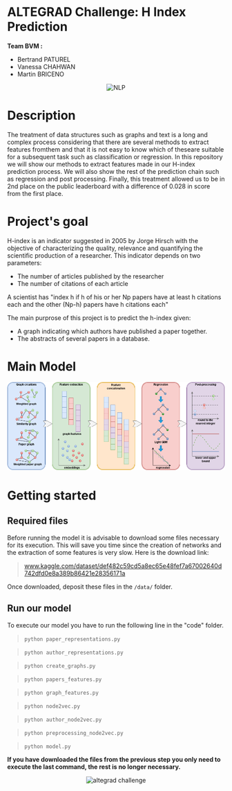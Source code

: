 # ALTEGRAD Challenge: H Index Prediction
**Team BVM :**

* Bertrand PATUREL
* Vanessa CHAHWAN 
* Martin BRICENO 

<p align="center">
  <img src="https://www.smartdatacollective.com/wp-content/uploads/2018/03/Natural-Language-Processing-NLP-AI-780x445.jpg.webp" width="400" title="NLP">
</p>

# Description
The treatment of data structures such as graphs and text is a long and complex process considering that there are several methods to extract features fromthem and that it is not easy to know which of theseare suitable for a subsequent task such as classification or regression.
In this repository we will show our methods to extract features  made  in  our  H-index  prediction  process. We will also show the rest of the prediction chain such as regression and post processing. Finally, this treatment allowed us to be in 2nd place on the public leaderboard with a difference of 0.028 in score from the first place.

# Project's goal

H-index  is  an  indicator  suggested  in  2005  by  Jorge  Hirsch with the objective of characterizing the quality, relevance and quantifying the scientific production of a researcher. 
This indicator depends on two parameters:
- The number of articles published by the researcher
- The number of citations of each article

A scientist has "index h if h of his or her Np papers have at least h citations each and the other (Np-h) papers have h citations each"

The main purprose of this project is to predict the h-index given:
- A graph indicating which authors have published a paper together.
- The abstracts of several papers in a database.

# Main Model
<p align="center">
  <img src="./main-model.png">
</p>


# Getting started
## Required files

Before running the model it is advisable to download some files necessary for its execution. This will save you time since the creation of networks and the extraction of some features is very slow. Here is the download link:

> www.kaggle.com/dataset/def482c59cd5a8ec65e48fef7a67002640d742dfd0e8a389b86421e28356171a

Once downloaded, deposit these files in the ```/data/``` folder.

## Run our model

To execute our model you have to run the following line in the "code" folder.


> ```python paper_representations.py```

> ```python author_representations.py```

> ```python create_graphs.py```

> ```python papers_features.py```

> ```python graph_features.py```

> ```python node2vec.py```

> ```python author_node2vec.py```

> ```python preprocessing_node2vec.py```

> ```python model.py```

**If you have downloaded the files from the previous step you only need to execute the last command, the rest is no longer necessary.**

<p align="center">
  <img src="https://grandes-ecoles.studyrama.com/sites/default/files/styles/content/public/institut-polytechnique-de-paris.jpeg?itok=_Puxulb6" width="300" title="altegrad challenge">
</p>
